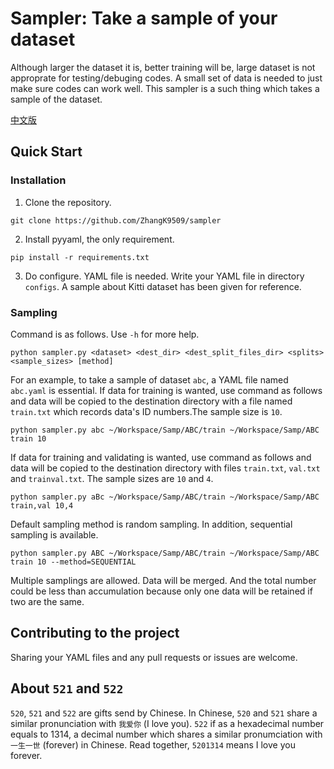 # Sampler: Take a sample of your dataset
Although larger the dataset it is, better training will be, large dataset is not approprate for testing/debuging codes. A small set of data is needed to just make sure codes can work well. This sampler is a such thing which takes a sample of the dataset.

[中文版](./README_CN.md)
## Quick Start
### Installation
1. Clone the repository.
```
git clone https://github.com/ZhangK9509/sampler
```
2. Install pyyaml, the only requirement.
```
pip install -r requirements.txt
```
3. Do configure. YAML file is needed. Write your YAML file in directory `configs`. A sample about Kitti dataset has been given for reference.
### Sampling
Command is as follows. Use `-h` for more help.
```
python sampler.py <dataset> <dest_dir> <dest_split_files_dir> <splits> <sample_sizes> [method]
```
For an example, to take a sample of dataset `abc`, a YAML file named `abc.yaml` is essential. If data for training is wanted, use command as follows and data will be copied to the destination directory with a file named `train.txt` which records data's ID numbers.The sample size is `10`.
```
python sampler.py abc ~/Workspace/Samp/ABC/train ~/Workspace/Samp/ABC train 10
```
If data for training and validating is wanted, use command as follows and data will be copied to the destination directory with files `train.txt`, `val.txt` and `trainval.txt`. The sample sizes are `10` and `4`.
```
python sampler.py aBc ~/Workspace/Samp/ABC/train ~/Workspace/Samp/ABC train,val 10,4
```
Default sampling method is random sampling. In addition, sequential sampling is available.
```
python sampler.py ABC ~/Workspace/Samp/ABC/train ~/Workspace/Samp/ABC train 10 --method=SEQUENTIAL
```
Multiple samplings are allowed. Data will be merged. And the total number could be less than accumulation because only one data will be retained if two are the same.
## Contributing to the project
Sharing your YAML files and any pull requests or issues are welcome.
## About `521` and `522`
`520`, `521` and `522` are gifts send by Chinese. In Chinese, `520` and `521` share a similar pronunciation with `我爱你` (I love you). `522` if as a hexadecimal number equals to 1314, a decimal number which shares a similar pronumciation with `一生一世` (forever) in Chinese. Read together, `5201314` means I love you forever.
